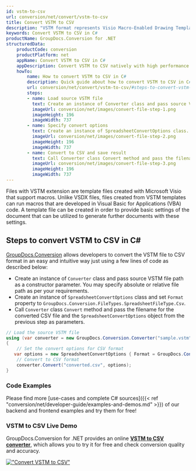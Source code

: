 ```yaml
---
id: vstm-to-csv
url: conversion/net/convert/vstm-to-csv
title: Convert VSTM to CSV
description: "VSTM format represents Visio Macro-Enabled Drawing Template with .vstm extension. Learn how to convert VSTM to CSV file programmatically in C# language using GroupDocs.Conversion for .NET library."
keywords: Convert VSTM to CSV in C#
productName: GroupDocs.Conversion for .NET
structuredData:
    productCode: conversion
    productPlatform: net
    appName: Convert VSTM to CSV in C#
    appDescription: Convert VSTM to CSV natively with high performance using C# language and server side GroupDocs.Conversion for .NET APIs, without the use of any software like Microsoft or Open Office.
    howTo:
        name: How to convert VSTM to CSV in C# 
        description: Quick guide about how to convert VSTM to CSV in C# with high performance and accuracy.
        url: conversion/net/convert/vstm-to-csv/#steps-to-convert-vstm-to-csv-in-c
        steps:
        - name: Load source VSTM file 
          text: Create an instance of Converter class and pass source VSTM file path as a constructor parameter. You may specify absolute or relative file path as per your requirements. 
          imageUrl: conversion/net/images/convert-file-step-1.png
          imageHeight: 196
          imageWidth: 737
        - name: Specify convert options 
          text: Create an instance of SpreadsheetConvertOptions class.
          imageUrl: conversion/net/images/convert-file-step-2.png
          imageHeight: 196
          imageWidth: 737
        - name: Convert to CSV and save result 
          text: Call Converter class Convert method and pass the filename for the converted HTML file and the SpreadsheetConvertOptions object from the previous step as parameters.
          imageUrl: conversion/net/images/convert-file-step-3.png
          imageHeight: 196
          imageWidth: 737
---
```


Files with VSTM extension are template files created with Microsoft Visio that support macros. Unlike VSDX files, files created from VSTM templates can run macros that are developed in Visual Basic for Applications (VBA) code. A template file can be created in order to provide basic settings of the document that can be utilized to generate further documents with these settings.

## Steps to convert VSTM to CSV in C#

[GroupDocs.Conversion](https://products.groupdocs.com/conversion/net) allows developers to convert the VSTM file to CSV format in an easy and intuitive way just using a few lines of code as described below:

* Create an instance of `Converter` class and pass source VSTM file path as a constructor parameter. You may specify absolute or relative file path as per your requirements. 
* Create an instance of `SpreadsheetConvertOptions` class and set `Format` property to `GroupDocs.Conversion.FileTypes.SpreadsheetFileType.Csv`.
* Call `Converter` class `Convert` method and pass the filename for the converted CSV file and the `SpreadsheetConvertOptions` object from the previous step as parameters.

```csharp
// Load the source VSTM file
using (var converter = new GroupDocs.Conversion.Converter("sample.vstm"))
{
    // Set the convert options for CSV format
   var options = new SpreadsheetConvertOptions { Format = GroupDocs.Conversion.FileTypes.SpreadsheetFileType.Csv };
    // Convert to CSV format
    converter.Convert("converted.csv", options);
}
```

### Code Examples

Please find more [use-cases and complete C# sources]({{< ref "conversion/net/developer-guide/examples-and-demos.md" >}}) of our backend and frontend examples and try them for free!

### VSTM to CSV Live Demo

GroupDocs.Conversion for .NET provides an online [**VSTM to CSV converter**](https://products.groupdocs.app/conversion/vstm-to-csv), which allows you to try it for free and check conversion quality and accuracy.

[!["Convert VSTM to CSV"](conversion/net/images/convert-to-csv/convert-vstm-to-csv.png)](https://products.groupdocs.app/conversion/vstm-to-csv)